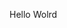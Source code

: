 Hello Wolrd














































































































































































































































































































































































































































































































































































































































